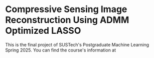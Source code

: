 # Compressive Sensing Image Reconstruction Using ADMM Optimized LASSO
This is the final project of SUSTech's Postgraduate Machine Learning Spring 2025. You can find the course's information at
